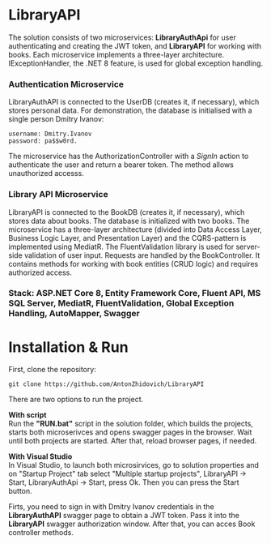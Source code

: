 # LibraryAPI

The solution consists of two microservices: **LibraryAuthApi** for user authenticating and creating the JWT token, and **LibraryAPI** for working with books. Each microservice implements a three-layer architecture. IExceptionHandler, the .NET 8 feature, is used for global exception handling.

### Authentication Microservice
LibraryAuthAPI is connected to the UserDB (creates it, if necessary), which stores personal data. For demonstration, the database is initialised with a single person Dmitry Ivanov:
```
username: Dmitry.Ivanov
password: pa$$w0rd.
``` 
The microservice has the AuthorizationController with a _SignIn_ action to authenticate the user and return a bearer token. The method allows unauthorized accesss.

### Library API Microservice
LibraryAPI is connected to the BookDB  (creates it, if necessary), which stores data about books. The database is initialized with two books. The microservice has a three-layer architecture (divided into Data Access Layer, Business Logic Layer, and Presentation Layer) and the CQRS-pattern is implemented using MediatR. The FluentValidation library is used for server-side validation of user input. Requests are handled by the BookController. It contains methods for working with book entities (CRUD logic) and requires authorized access. 

### Stack: ASP.NET Core 8, Entity Framework Core, Fluent API, MS SQL Server, MediatR, FluentValidation, Global Exception Handling, AutoMapper, Swagger

# Installation & Run

First, clone the repository:
```
git clone https://github.com/AntonZhidovich/LibraryAPI
```
There are two options to run the project.

**With script** <br>
Run the **"RUN.bat"** script in the solution folder, which builds the projects, starts both microserivces and opens swagger pages in the browser. Wait until both projects are started. After that, reload browser pages, if needed.

**With Visual Studio** <br>
In Visual Studio, to launch both microsirvices, go to solution properties and on "Startup Project" tab select "Multiple startup projects", LibraryAPI -> Start, LibraryAuthApi -> Start, press Ok. 
Then you can press the Start button.

Firts, you need to sign in with Dmitry Ivanov credentials in the **LibraryAuthAPI** swagger page to obtain a JWT token. Pass it into the **LibraryAPI** swagger authorization window. After that, you can acces Book controller methods.

